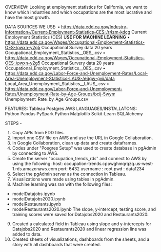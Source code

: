OVERVIEW:
    Looking at employment statistics for California, we want to know which industries and which occupations are the most lucrative and have the most growth.
    
DATA SOURCES WE USE:
•	https://data.edd.ca.gov/Industry-Information-/Current-Employment-Statistics-CES-/r4zm-kdcg
Current Employment Statistics (CES)
**USE FOR MACHINE LEARNING**
•	https://data.edd.ca.gov/Wages/Occupational-Employment-Statistics-OES-/pwxn-y2g5
Occupational Survey data 20 years
Occupational_Employment_Statistics__OES_.csv
•	https://data.edd.ca.gov/Wages/Occupational-Employment-Statistics-OES-/pwxn-y2g5
Occupational Survery data 20 years
Occupational_Employment_Statistics__OES_.csv
•	https://data.edd.ca.gov/Labor-Force-and-Unemployment-Rates/Local-Area-Unemployment-Statistics-LAUS-/e6gw-gvii/data
Local_Area_Unemployment_Statistics__LAUS_.csv
•	https://data.edd.ca.gov/Labor-Force-and-Unemployment-Rates/Unemployment-Rate-by-Age-Groups/bcij-5wym
Unemployment_Rate_by_Age_Groups.csv


FEATURES:
    Tableau
    Postgres 
    AWS
LANGUAGES/INSTALLATONS:  
    Python Pandas
    PySpark
    Python Matplotlib 
    Scikit-Learn
    SQLAlchemy


STEPS -

1. Copy APIs from EDD files.
2. Import one CSV file on AWS and use the URL in Google Collaboration.
3. In Google Collaboration, clean up data and create dataframes.
4. Codes under "Posgres Setup" was used to create database in pgAdmin by connecting to AWS.
5. Create the server "occupation_trends_rds" and connect to AWS by using the following:
host: occupation-trends.cppwghmqrqzq.us-west-1.rds.amazonaws.com
port: 6432
username : root
pwd : data1234
6. Select the pgAdmin server as the connection in Tableau.
7. Visualizations were made using tables in pgAdmin.
8. Machine learning was ran with the following files:
* modelDatajobs.ipynb
* modelDatajobs2020.ipynb
* modelRestaurants.ipynb
* modelRestaurants2020.ipynb
The slope, y-intercept, testing score, and training scores were saved for Datajobs2020 and Restaurants2020.
9. Created a calculated field in Tableau using slope and y-intercepts for Datajobs2020 and Restaurants2020 and linear regression line was added to data.
10. Created sheets of visualizations, dashboards from the sheets, and a story with all dashboards that were created.

<!-- CREATE USER admin22 with Password '12345'
Alter User admin22 With SuperUser;

IF EXISTS(SELECT *
FROM dbo.occupation-trends)
DROP TABLE dbo.unemployment_rate_by_age
DROP TABLE dbo.local_area_unemployment_stats
DROP TABLE dbo.longterm_occupational_employment
DROP TABLE dbo.occupational_employment_stats
DROP TABLE dbo.current_employment_stats

CREATE TABLE unemployment_rate_by_age(
area_name VARCHAR,
year INT,
age_16_19 FLOAT,
age_20_24 FLOAT,
age_25_34 FLOAT,
age_35_44 FLOAT,
age_45_54 FLOAT,
age_55_64 FLOAT,
age_65 FLOAT
);

CREATE TABLE local_area_unemployment_stats(
area_name VARCHAR,
year INT,
month VARCHAR,
employment INT,
unemployment INT,
unemployment_rate FLOAT
);

CREATE TABLE longterm_occupational_employment(
area_name VARCHAR,
period VARCHAR, 
occupational_title VARCHAR, 
percentage_change FLOAT,
median_hourly_wage FLOAT,
median_annual_wage FLOAT,
entry_level_education VARCHAR
);

CREATE TABLE occupational_employment_stats(
area_name VARCHAR,
year INT,
wage_type VARCHAR,
occupational_title VARCHAR,
mean_wage FLOAT
);

CREATE TABLE current_employment_stats(
area_name VARCHAR,
year INT,
month VARCHAR, 
industry_title VARCHAR,
current_employment INT
);

CREATE TABLE restaurant2020(
y_intercept FLOAT,
slope FLOAT,
training_score FLOAT,
testing_score FLOAT
);


